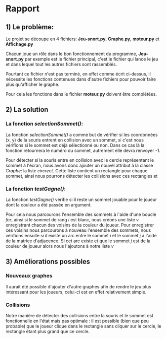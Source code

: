 # Rapport

## 1) Le problème:

Le projet se découpe en 4 fichiers: **Jeu-snort.py**, **Graphe.py**, **moteur.py** et **Affichage.py**

Chacun joue un rôle dans le bon fonctionnement du programme, **Jeu-snort.py** par exemple est le fichier principal, c'est le fichier qui lance le jeu et dans lequel tout les autres fichiers sont rassemblés.

Pourtant ce fichier n'est pas terminé, en effet comme écrit ci-dessus, il nécessite les fonctions contenues dans d'autre fichiers pour pouvoir faire plus qu'afficher le graphe.

Pour cela les fonctions dans le fichier **moteur.py** doivent être complétées.

## 2) La solution

### La fonction *selectionSommet()*:

La fonction *selectionSommet()* a comme but de vérifier si les coordonnées (x, y) de la souris entrent en collision avec un sommet, si c'est nous vérifions si le sommet est déjà sélectionné ou non. Dans ce cas là la fonction retournera le numéro du sommet, autrement elle devra renvoyer -1.

Pour détecter si la souris entre en collision avec le cercle représentant le sommet à l'écran, nous avons donc ajouter un nouvel attribut à la classe *Graphe*: la liste *circrect*. Cette liste contient un rectangle pour chaque sommet, ainsi nous pourrons détecter les collisions avec ces rectangles et

### La fonction *testGagne()*:

La fonction *testGagne()* vérifie si il reste un sommet jouable pour le joueur dont la couleur a été passée en argument.

Pour cela nous parcourons l'ensemble des sommets à l'aide d'une boucle *for*, ainsi si le sommet de rang *i* est blanc, nous créons une liste *v* enregistrant chacun des voisins de la couleur du joueur. Pour enregistrer ces voisins nous parcourons à nouveau l'ensemble des sommets, nous vérifions ensuite si il existe un arc entre le sommet *i* et le sommet *j* à l'aide de la matrice d'adjacence. Si cet arc existe et que le sommet *j* est de la couleur de joueur alors nous l'ajoutons à notre liste *v*

## 3) Améliorations possibles

### Nouveaux graphes

Il aurait été possible d'ajouter d'autre graphes afin de rendre le jeu plus intéressant pour les joueurs, celui-ci est en effet relativement simple.

### Collisions

Notre manière de détecter des collisions entre la souris et le sommet est fonctionnelle en l'état mais pas optimale : il est possible (bien que peu probable) que le joueur clique dans le rectangle sans cliquer sur le cercle, le rectangle étant plus grand que ce cercle.
